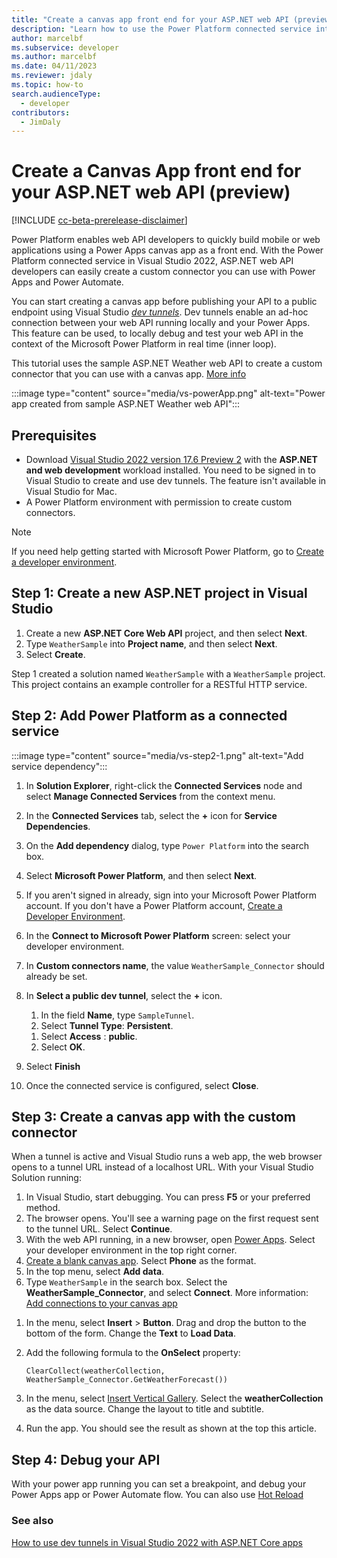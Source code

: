 ```yaml
---
title: "Create a canvas app front end for your ASP.NET web API (preview)"
description: "Learn how to use the Power Platform connected service integration with Visual Studio to create a canvas app for your ASP.NET web API"
author: marcelbf
ms.subservice: developer
ms.author: marcelbf
ms.date: 04/11/2023
ms.reviewer: jdaly
ms.topic: how-to
search.audienceType: 
  - developer
contributors:
  - JimDaly
---
```

# Create a Canvas App front end for your ASP.NET web API (preview)

[!INCLUDE [cc-beta-prerelease-disclaimer](../includes/cc-beta-prerelease-disclaimer.md)]

Power Platform enables web API developers to quickly build mobile or web applications using a Power Apps canvas app as a front end. With the Power Platform connected service in Visual Studio 2022, ASP.NET web API developers can easily create a custom connector you can use with Power Apps and Power Automate.

You can start creating a canvas app before publishing your API to a public endpoint using Visual Studio [*dev tunnels*](/aspnet/core/test/dev-tunnels#create-a-tunnel). Dev tunnels enable an ad-hoc connection between your web API running locally and your Power Apps. This feature can be used, to locally debug and test your web API in the context of the Microsoft Power Platform in real time (inner loop).

This tutorial uses the sample ASP.NET Weather web API to create a custom connector that you can use with a canvas app. [More info](/aspnet/core/tutorials/first-web-api?tabs=visual-studio)

:::image type="content" source="media/vs-powerApp.png" alt-text="Power app created from sample ASP.NET Weather web API":::

## Prerequisites

- Download [Visual Studio 2022 version 17.6 Preview 2](/visualstudio/releases/2022/release-notes-preview) with the **ASP.NET and web development**  workload installed. You need to be signed in to Visual Studio to create and use dev tunnels. The feature isn't available in Visual Studio for Mac.
- A Power Platform environment with permission to create custom connectors.

>[!NOTE]
>
> If you need help getting started with Microsoft Power Platform, go to [Create a developer environment](create-developer-environment.md).

## Step 1: Create a new ASP.NET project in Visual Studio

1. Create a new **ASP.NET Core Web API** project, and then select **Next**.
1. Type `WeatherSample` into **Project name**, and then select **Next**.
1. Select **Create**.

Step 1 created a solution named `WeatherSample` with a `WeatherSample` project. This project contains an example controller for a RESTful HTTP service.

## Step 2: Add Power Platform as a connected service

:::image type="content" source="media/vs-step2-1.png" alt-text="Add service dependency":::

1. In **Solution Explorer**, right-click the **Connected Services** node and select **Manage Connected Services** from the context menu.
1. In the **Connected Services** tab, select the **+** icon for **Service Dependencies**.
1. On the **Add dependency** dialog, type `Power Platform` into the search box.
1. Select **Microsoft Power Platform**, and then select **Next**.
1. If you aren't signed in already, sign into your Microsoft Power Platform account. If you don't have a Power Platform account, [Create a Developer Environment](create-developer-environment.md).
1. In the **Connect to Microsoft Power Platform** screen: select your developer environment.
1. In **Custom connectors name**, the value `WeatherSample_Connector` should already be set.
1. In **Select a public dev tunnel**, select the **+** icon.
   
   1. In the field **Name**, type `SampleTunnel`.
   1. Select **Tunnel Type**: **Persistent**.
   <!-- I don't see the option to select Tunnel Type or Access after upgrading to VS 2022 v17.5.3 I don't have the preview version installed  -->
   1. Select **Access** : **public**.
   1. Select **OK**.
   
1. Select **Finish**
1. Once the connected service is configured, select **Close**.

## Step 3: Create a canvas app with the custom connector

When a tunnel is active and Visual Studio runs a web app, the web browser opens to a tunnel URL instead of a localhost URL. With your Visual Studio Solution running:

1. In Visual Studio, start debugging. You can press **F5** or your preferred method.
1. The browser opens. You'll see a warning page on the first request sent to the tunnel URL. Select **Continue**.
1. With the web API running, in a new browser, open [Power Apps](https://make.powerapps.com). Select your developer environment in the top right corner.
1. [Create a blank canvas app](/power-apps/maker/canvas-apps/create-blank-app). Select **Phone** as the format.
1. In the top menu, select **Add data**.
1. Type `WeatherSample` in the search box. Select the **WeatherSample_Connector**, and select **Connect**. More information: [Add connections to your canvas app](/power-apps/maker/canvas-apps/add-data-connection)
<!-- Above didn't work for me with VS 2022 v17.5.3. I don't have the preview version installed -->
1. In the menu, select **Insert** > **Button**. Drag and drop the button to the bottom of the form. Change the **Text** to **Load Data**.
1. Add the following formula to the **OnSelect** property:
   
   ```powerapps-dot
   ClearCollect(weatherCollection, WeatherSample_Connector.GetWeatherForecast())
   ```
   
1. In the menu, select [Insert Vertical Gallery](/power-apps/maker/canvas-apps/add-gallery). Select the **weatherCollection** as the data source. Change the layout to title and subtitle.
1. Run the app. You should see the result as shown at the top this article.

## Step 4: Debug your API

With your power app running you can set a breakpoint, and debug your Power Apps app or Power Automate flow. You can also use [Hot Reload](/visualstudio/debugger/hot-reload)


### See also

[How to use dev tunnels in Visual Studio 2022 with ASP.NET Core apps](/aspnet/core/test/dev-tunnels)

